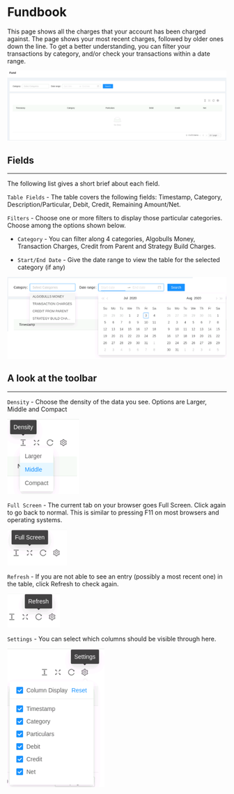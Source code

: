 # Fundbook

This page shows all the charges that your account has been charged against. The page shows your most recent charges, followed by older ones down the line. To get a better understanding, you can filter your transactions by category, and/or check your transactions within a date range.

![Fundbook](imgs/fundbook-1.png)

## Fields
---
The following list gives a short brief about each field.

`Table Fields` - The table covers the following fields: Timestamp, Category, Description/Particular, Debit, Credit, Remaining Amount/Net.

`Filters` - Choose one or more filters to display those particular categories. Choose among the options shown below.

* `Category` - You can filter along 4 categories, Algobulls Money, Transaction Charges, Credit from Parent and Strategy Build Charges.

* `Start/End Date` - Give the date range to view the table for the selected category (if any)

![Filters](imgs/fundbook-2.png)

## A look at the toolbar
---

`Density` - Choose the density of the data you see. Options are Larger, Middle and Compact

![Filters](imgs/toolbar-1.png)

`Full Screen` - The current tab on your browser goes Full Screen. Click again to go back to normal. This is similar to pressing F11 on most browsers and operating systems.

![Filters](imgs/toolbar-2.png)

`Refresh` - If you are not able to see an entry (possibly a most recent one) in the table, click Refresh to check again. 

![Filters](imgs/toolbar-3.png)

`Settings` - You can select which columns should be visible through here. 

![Filters](imgs/toolbar-4.png)